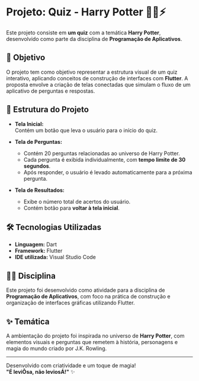 # Projeto: Quiz - Harry Potter 🧙‍♂️⚡

Este projeto consiste em **um quiz** com a temática **Harry Potter**, desenvolvido como parte da disciplina de **Programação de Aplicativos**.

## 🎯 Objetivo

O projeto tem como objetivo representar a estrutura visual de um quiz interativo, aplicando conceitos de construção de interfaces com **Flutter**. A proposta envolve a criação de telas conectadas que simulam o fluxo de um aplicativo de perguntas e respostas.

## 🧩 Estrutura do Projeto

- **Tela Inicial:**  
  Contém um botão que leva o usuário para o início do quiz.

- **Tela de Perguntas:**  
  - Contém 20 perguntas relacionadas ao universo de Harry Potter.  
  - Cada pergunta é exibida individualmente, com **tempo limite de 30 segundos**.  
  - Após responder, o usuário é levado automaticamente para a próxima pergunta.

- **Tela de Resultados:**  
  - Exibe o número total de acertos do usuário.  
  - Contém botão para **voltar à tela inicial**.

## 🛠️ Tecnologias Utilizadas

- **Linguagem:** Dart  
- **Framework:** Flutter  
- **IDE utilizada:** Visual Studio Code

## 👨‍🏫 Disciplina

Este projeto foi desenvolvido como atividade para a disciplina de **Programação de Aplicativos**, com foco na prática de construção e organização de interfaces gráficas utilizando Flutter.

## ✨ Temática

A ambientação do projeto foi inspirada no universo de **Harry Potter**, com elementos visuais e perguntas que remetem à história, personagens e magia do mundo criado por J.K. Rowling.

---

Desenvolvido com criatividade e um toque de magia!  
**"É leviÔsa, não leviosÁ!"** ✨

